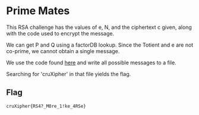 # Prime Mates

This RSA challenge has the values of e, N, and the ciphertext c given, along with the code used to encrypt the message.

We can get P and Q using a factorDB lookup. Since the Totient and e are not co-prime, we cannot obtain a single message.

We use the code found [here](https://github.com/jvdsn/crypto-attacks/blob/master/attacks/rsa/non_coprime_exponent.py) and write all possible messages to a file.

Searching for 'cruXipher' in that file yields the flag.

## Flag
```
cruXipher{RS4?_M0re_1!ke_4RSe}
```